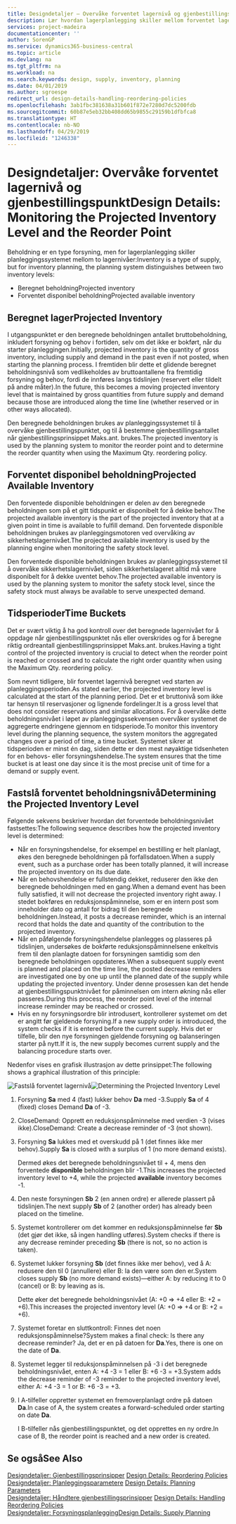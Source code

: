```yaml
---
title: Designdetaljer – Overvåke forventet lagernivå og gjenbestillingspunkt | Microsoft-dokumentasjon
description: Lær hvordan lagerplanlegging skiller mellom forventet lagernivå og forventet disponibelt lagernivå.
services: project-madeira
documentationcenter: ''
author: SorenGP
ms.service: dynamics365-business-central
ms.topic: article
ms.devlang: na
ms.tgt_pltfrm: na
ms.workload: na
ms.search.keywords: design, supply, inventory, planning
ms.date: 04/01/2019
ms.author: sgroespe
redirect_url: design-details-handling-reordering-policies
ms.openlocfilehash: 3ab1fbc381638a31b601f872e7280d7dc5200fdb
ms.sourcegitcommit: 60b87e5eb32bb408dd65b9855c29159b1dfbfca8
ms.translationtype: HT
ms.contentlocale: nb-NO
ms.lasthandoff: 04/29/2019
ms.locfileid: "1246338"
---
```

# <a name="design-details-monitoring-the-projected-inventory-level-and-the-reorder-point"></a><span data-ttu-id="7f11a-103">Designdetaljer: Overvåke forventet lagernivå og gjenbestillingspunkt</span><span class="sxs-lookup"><span data-stu-id="7f11a-103">Design Details: Monitoring the Projected Inventory Level and the Reorder Point</span></span>
<span data-ttu-id="7f11a-104">Beholdning er en type forsyning, men for lagerplanlegging skiller planleggingssystemet mellom to lagernivåer:</span><span class="sxs-lookup"><span data-stu-id="7f11a-104">Inventory is a type of supply, but for inventory planning, the planning system distinguishes between two inventory levels:</span></span>  

* <span data-ttu-id="7f11a-105">Beregnet beholdning</span><span class="sxs-lookup"><span data-stu-id="7f11a-105">Projected inventory</span></span>  
* <span data-ttu-id="7f11a-106">Forventet disponibel beholdning</span><span class="sxs-lookup"><span data-stu-id="7f11a-106">Projected available inventory</span></span>  

## <a name="projected-inventory"></a><span data-ttu-id="7f11a-107">Beregnet lager</span><span class="sxs-lookup"><span data-stu-id="7f11a-107">Projected Inventory</span></span>  
<span data-ttu-id="7f11a-108">I utgangspunktet er den beregnede beholdningen antallet bruttobeholdning, inkludert forsyning og behov i fortiden, selv om det ikke er bokført, når du starter planleggingen.</span><span class="sxs-lookup"><span data-stu-id="7f11a-108">Initially, projected inventory is the quantity of gross inventory, including supply and demand in the past even if not posted, when starting the planning process.</span></span> <span data-ttu-id="7f11a-109">I fremtiden blir dette et glidende beregnet beholdningsnivå som vedlikeholdes av bruttoantallene fra fremtidig forsyning og behov, fordi de innføres langs tidslinjen (reservert eller tildelt på andre måter).</span><span class="sxs-lookup"><span data-stu-id="7f11a-109">In the future, this becomes a moving projected inventory level that is maintained by gross quantities from future supply and demand because those are introduced along the time line (whether reserved or in other ways allocated).</span></span>  

<span data-ttu-id="7f11a-110">Den beregnede beholdningen brukes av planleggingssystemet til å overvåke gjenbestillingspunktet, og til å bestemme gjenbestillingsantallet når gjenbestillingsprinsippet Maks.ant. brukes.</span><span class="sxs-lookup"><span data-stu-id="7f11a-110">The projected inventory is used by the planning system to monitor the reorder point and to determine the reorder quantity when using the Maximum Qty. reordering policy.</span></span>  

## <a name="projected-available-inventory"></a><span data-ttu-id="7f11a-111">Forventet disponibel beholdning</span><span class="sxs-lookup"><span data-stu-id="7f11a-111">Projected Available Inventory</span></span>  
<span data-ttu-id="7f11a-112">Den forventede disponible beholdningen er delen av den beregnede beholdningen som på et gitt tidspunkt er disponibelt for å dekke behov.</span><span class="sxs-lookup"><span data-stu-id="7f11a-112">The projected available inventory is the part of the projected inventory that at a given point in time is available to fulfill demand.</span></span> <span data-ttu-id="7f11a-113">Den forventede disponible beholdningen brukes av planleggingsmotoren ved overvåking av sikkerhetslagernivået.</span><span class="sxs-lookup"><span data-stu-id="7f11a-113">The projected available inventory is used by the planning engine when monitoring the safety stock level.</span></span>  

<span data-ttu-id="7f11a-114">Den forventede disponible beholdningen brukes av planleggingssystemet til å overvåke sikkerhetslagernivået, siden sikkerhetslageret alltid må være disponibelt for å dekke uventet behov.</span><span class="sxs-lookup"><span data-stu-id="7f11a-114">The projected available inventory is used by the planning system to monitor the safety stock level, since the safety stock must always be available to serve unexpected demand.</span></span>  

## <a name="time-buckets"></a><span data-ttu-id="7f11a-115">Tidsperioder</span><span class="sxs-lookup"><span data-stu-id="7f11a-115">Time Buckets</span></span>  
<span data-ttu-id="7f11a-116">Det er svært viktig å ha god kontroll over det beregnede lagernivået for å oppdage når gjenbestillingspunktet nås eller overskrides og for å beregne riktig ordreantall gjenbestillingsprinsippet Maks.ant. brukes.</span><span class="sxs-lookup"><span data-stu-id="7f11a-116">Having a tight control of the projected inventory is crucial to detect when the reorder point is reached or crossed and to calculate the right order quantity when using the Maximum Qty. reordering policy.</span></span>  

<span data-ttu-id="7f11a-117">Som nevnt tidligere, blir forventet lagernivå beregnet ved starten av planleggingsperioden.</span><span class="sxs-lookup"><span data-stu-id="7f11a-117">As stated earlier, the projected inventory level is calculated at the start of the planning period.</span></span> <span data-ttu-id="7f11a-118">Det er et bruttonivå som ikke tar hensyn til reservasjoner og lignende fordelinger.</span><span class="sxs-lookup"><span data-stu-id="7f11a-118">It is a gross level that does not consider reservations and similar allocations.</span></span> <span data-ttu-id="7f11a-119">For å overvåke dette beholdningsnivået i løpet av planleggingssekvensen overvåker systemet de aggregerte endringene gjennom en tidsperiode.</span><span class="sxs-lookup"><span data-stu-id="7f11a-119">To monitor this inventory level during the planning sequence, the system monitors the aggregated changes over a period of time, a time bucket.</span></span> <span data-ttu-id="7f11a-120">Systemet sikrer at tidsperioden er minst én dag, siden dette er den mest nøyaktige tidsenheten for en behovs- eller forsyningshendelse.</span><span class="sxs-lookup"><span data-stu-id="7f11a-120">The system ensures that the time bucket is at least one day since it is the most precise unit of time for a demand or supply event.</span></span>  

## <a name="determining-the-projected-inventory-level"></a><span data-ttu-id="7f11a-121">Fastslå forventet beholdningsnivå</span><span class="sxs-lookup"><span data-stu-id="7f11a-121">Determining the Projected Inventory Level</span></span>  
<span data-ttu-id="7f11a-122">Følgende sekvens beskriver hvordan det forventede beholdningsnivået fastsettes:</span><span class="sxs-lookup"><span data-stu-id="7f11a-122">The following sequence describes how the projected inventory level is determined:</span></span>  

* <span data-ttu-id="7f11a-123">Når en forsyningshendelse, for eksempel en bestilling er helt planlagt, økes den beregnede beholdningen på forfallsdatoen.</span><span class="sxs-lookup"><span data-stu-id="7f11a-123">When a supply event, such as a purchase order has been totally planned, it will increase the projected inventory on its due date.</span></span>  
* <span data-ttu-id="7f11a-124">Når en behovshendelse er fullstendig dekket, reduserer den ikke den beregnede beholdningen med en gang.</span><span class="sxs-lookup"><span data-stu-id="7f11a-124">When a demand event has been fully satisfied, it will not decrease the projected inventory right away.</span></span> <span data-ttu-id="7f11a-125">I stedet bokføres en reduksjonspåminnelse, som er en intern post som inneholder dato og antall for bidrag til den beregnede beholdningen.</span><span class="sxs-lookup"><span data-stu-id="7f11a-125">Instead, it posts a decrease reminder, which is an internal record that holds the date and quantity of the contribution to the projected inventory.</span></span>  
* <span data-ttu-id="7f11a-126">Når en påfølgende forsyningshendelse planlegges og plasseres på tidslinjen, undersøkes de bokførte reduksjonspåminnelsene enkeltvis frem til den planlagte datoen for forsyningen samtidig som den beregnede beholdningen oppdateres.</span><span class="sxs-lookup"><span data-stu-id="7f11a-126">When a subsequent supply event is planned and placed on the time line, the posted decrease reminders are investigated one by one up until the planned date of the supply while updating the projected inventory.</span></span> <span data-ttu-id="7f11a-127">Under denne prosessen kan det hende at gjenbestillingspunktnivået for påminnelsen om intern økning nås eller passeres.</span><span class="sxs-lookup"><span data-stu-id="7f11a-127">During this process, the reorder point level of the internal increase reminder may be reached or crossed.</span></span>  
* <span data-ttu-id="7f11a-128">Hvis en ny forsyningsordre blir introdusert, kontrollerer systemet om det er angitt før gjeldende forsyning.</span><span class="sxs-lookup"><span data-stu-id="7f11a-128">If a new supply order is introduced, the system checks if it is entered before the current supply.</span></span> <span data-ttu-id="7f11a-129">Hvis det er tilfelle, blir den nye forsyningen gjeldende forsyning og balanseringen starter på nytt.</span><span class="sxs-lookup"><span data-stu-id="7f11a-129">If it is, the new supply becomes current supply and the balancing procedure starts over.</span></span>  

<span data-ttu-id="7f11a-130">Nedenfor vises en grafisk illustrasjon av dette prinsippet:</span><span class="sxs-lookup"><span data-stu-id="7f11a-130">The following shows a graphical illustration of this principle:</span></span>  

<span data-ttu-id="7f11a-131">![Fastslå forventet lagernivå](media/nav_app_supply_planning_2_projected_inventory.png "Fastslå forventet lagernivå")</span><span class="sxs-lookup"><span data-stu-id="7f11a-131">![Determining the Projected Inventory Level](media/nav_app_supply_planning_2_projected_inventory.png "Determining the Projected Inventory Level")</span></span>  

1. <span data-ttu-id="7f11a-132">Forsyning **Sa** med 4 (fast) lukker behov **Da** med -3.</span><span class="sxs-lookup"><span data-stu-id="7f11a-132">Supply **Sa** of 4 (fixed) closes Demand **Da** of -3.</span></span>  
2. <span data-ttu-id="7f11a-133">CloseDemand: Opprett en reduksjonspåminnelse med verdien -3 (vises ikke).</span><span class="sxs-lookup"><span data-stu-id="7f11a-133">CloseDemand: Create a decrease reminder of -3 (not shown).</span></span>  
3. <span data-ttu-id="7f11a-134">Forsyning **Sa** lukkes med et overskudd på 1 (det finnes ikke mer behov).</span><span class="sxs-lookup"><span data-stu-id="7f11a-134">Supply **Sa** is closed with a surplus of 1 (no more demand exists).</span></span>  

     <span data-ttu-id="7f11a-135">Dermed økes det beregnede beholdningsnivået til + 4, mens den forventede **disponible** beholdningen blir -1.</span><span class="sxs-lookup"><span data-stu-id="7f11a-135">This increases the projected inventory level to +4, while the projected **available** inventory becomes -1.</span></span>  

4. <span data-ttu-id="7f11a-136">Den neste forsyningen **Sb** 2 (en annen ordre) er allerede plassert på tidslinjen.</span><span class="sxs-lookup"><span data-stu-id="7f11a-136">The next supply **Sb** of 2 (another order) has already been placed on the timeline.</span></span>  
5. <span data-ttu-id="7f11a-137">Systemet kontrollerer om det kommer en reduksjonspåminnelse før **Sb** (det gjør det ikke, så ingen handling utføres).</span><span class="sxs-lookup"><span data-stu-id="7f11a-137">System checks if there is any decrease reminder preceding **Sb** (there is not, so no action is taken).</span></span>  
6. <span data-ttu-id="7f11a-138">Systemet lukker forsyning **Sb** (det finnes ikke mer behov), ved å A: redusere den til 0 (annullere) eller B: la den være som den er.</span><span class="sxs-lookup"><span data-stu-id="7f11a-138">System closes supply **Sb** (no more demand exists)—either A: by reducing it to 0 (cancel) or B: by leaving as is.</span></span>  

     <span data-ttu-id="7f11a-139">Dette øker det beregnede beholdningsnivået (A: +0 => +4 eller B: +2 = +6).</span><span class="sxs-lookup"><span data-stu-id="7f11a-139">This increases the projected inventory level (A: +0 => +4 or B: +2 = +6).</span></span>  

7. <span data-ttu-id="7f11a-140">Systemet foretar en sluttkontroll: Finnes det noen reduksjonspåminnelse?</span><span class="sxs-lookup"><span data-stu-id="7f11a-140">System makes a final check: Is there any decrease reminder?</span></span> <span data-ttu-id="7f11a-141">Ja, det er en på datoen for **Da**.</span><span class="sxs-lookup"><span data-stu-id="7f11a-141">Yes, there is one on the date of **Da**.</span></span>  
8. <span data-ttu-id="7f11a-142">Systemet legger til reduksjonspåminnelsen på -3 i det beregnede beholdningsnivået, enten A: +4 -3 = 1 eller B: +6 -3 = +3.</span><span class="sxs-lookup"><span data-stu-id="7f11a-142">System adds the decrease reminder of -3 reminder to the projected inventory level, either A: +4 -3 = 1 or B: +6 -3 = +3.</span></span>  
9. <span data-ttu-id="7f11a-143">I A-tilfeller oppretter systemet en fremoverplanlagt ordre på datoen **Da**.</span><span class="sxs-lookup"><span data-stu-id="7f11a-143">In case of A, the system creates a forward-scheduled order starting on date **Da**.</span></span>  

     <span data-ttu-id="7f11a-144">I B-tilfeller nås gjenbestillingspunktet, og det opprettes en ny ordre.</span><span class="sxs-lookup"><span data-stu-id="7f11a-144">In case of B, the reorder point is reached and a new order is created.</span></span>  

## <a name="see-also"></a><span data-ttu-id="7f11a-145">Se også</span><span class="sxs-lookup"><span data-stu-id="7f11a-145">See Also</span></span>  
<span data-ttu-id="7f11a-146">[Designdetaljer: Gjenbestillingsprinsipper](design-details-reordering-policies.md) </span><span class="sxs-lookup"><span data-stu-id="7f11a-146">[Design Details: Reordering Policies](design-details-reordering-policies.md) </span></span>  
<span data-ttu-id="7f11a-147">[Designdetaljer: Planleggingsparametere](design-details-planning-parameters.md) </span><span class="sxs-lookup"><span data-stu-id="7f11a-147">[Design Details: Planning Parameters](design-details-planning-parameters.md) </span></span>  
<span data-ttu-id="7f11a-148">[Designdetaljer: Håndtere gjenbestillingsprinsipper](design-details-handling-reordering-policies.md) </span><span class="sxs-lookup"><span data-stu-id="7f11a-148">[Design Details: Handling Reordering Policies](design-details-handling-reordering-policies.md) </span></span>  
[<span data-ttu-id="7f11a-149">Designdetaljer: Forsyningsplanlegging</span><span class="sxs-lookup"><span data-stu-id="7f11a-149">Design Details: Supply Planning</span></span>](design-details-supply-planning.md)
